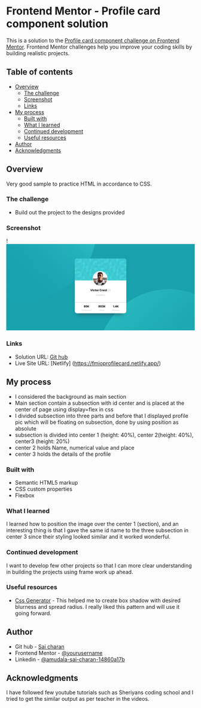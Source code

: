 # Frontend Mentor - Profile card component solution

This is a solution to the [Profile card component challenge on Frontend Mentor](https://www.frontendmentor.io/challenges/profile-card-component-cfArpWshJ). Frontend Mentor challenges help you improve your coding skills by building realistic projects.

## Table of contents

- [Overview](#overview)
  - [The challenge](#the-challenge)
  - [Screenshot](#screenshot)
  - [Links](#links)
- [My process](#my-process)
  - [Built with](#built-with)
  - [What I learned](#what-i-learned)
  - [Continued development](#continued-development)
  - [Useful resources](#useful-resources)
- [Author](#author)
- [Acknowledgments](#acknowledgments)

## Overview

Very good sample to practice HTML in accordance to CSS.

### The challenge

- Build out the project to the designs provided

### Screenshot

!![Output](image.png)

### Links

- Solution URL: [Git hub](https://github.com/saicharan293/FrontendMentorIO/tree/main)
- Live Site URL: [Netlify] (https://fmioprofilecard.netlify.app/)

## My process

- I considered the background as main section
- Main section contain a subsection with id center and is placed at the center of page using display=flex in css
- I divided subsection into three parts and before that I displayed profile pic which will be floating on subsection, done by using position as absolute
- subsection is divided into center 1 (height: 40%), center 2(height: 40%), center3 (height: 20%)
- center 2 holds Name, numerical value and place
- center 3 holds the details of the profile

### Built with

- Semantic HTML5 markup
- CSS custom properties
- Flexbox

### What I learned

I learned how to position the image over the center 1 (section), and an interesting thing is that I gave the same id name to the three subsection in center 3 since their styling looked similar and it worked wonderful.

### Continued development

I want to develop few other projects so that I can more clear understanding in building the projects using frame work up ahead.

### Useful resources

- [Css Generator](https://cssgenerator.org/box-shadow-css-generator.html) - This helped me to create box shadow with desired blurness and spread radius. I really liked this pattern and will use it going forward.

## Author

- Git hub - [Sai charan](https://github.com/saicharan293/FrontendMentorIO/tree/main)
- Frontend Mentor - [@yourusername](https://www.frontendmentor.io/profile/yourusername)
- Linkedin - [@amudala-sai-charan-14860a17b](www.linkedin.com/in/amudala-sai-charan-14860a17b)

## Acknowledgments

I have followed few youtube tutorials such as Sheriyans coding school and I tried to get the similar output as per teacher in the videos.
